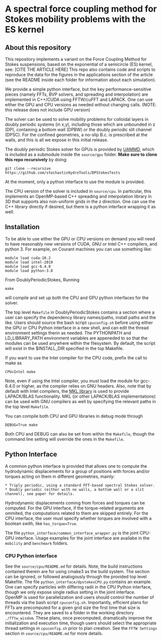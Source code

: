 # A spectral force coupling method for Stokes mobility problems with the ES kernel

## About this repository 

This repository implements a variant on the Force Coupling Method for Stokes suspensions, based on the exponential of a semicircle (ES) kernel, see:
[CITE THE ARTICLE HERE]
This repo also contains code and scripts to reproduce the data for the figures in the applications section of the article (see the README inside each folder for information about each simulation).

We provide a simple python interface, but the key performance-sensitive pieces (namely FFTs, BVP solvers, and spreading and interpolation) are implemented in C++/CUDA using FFTW/cuFFT and LAPACK. One can use either the GPU and CPU versions as needed without changing calls. (NOTE: this release does not include GPU version)

The solver can be used to solve mobility problems for colloidal layers in doubly periodic systems (in x,y), including those which are unbounded in z (DP), containing a bottom wall (DPBW) or the doubly periodic slit channel (DPSC). For the confined geometries, a no-slip B.c. is prescribed at the walls, and this is all we expose in this initial release.

The doubly periodic Stokes solver for GPUs is provided by [UAMMD](https://github.com/RaulPPelaez/uammd), which is included as a submodule inside the `source/gpu` folder. **Make sure to clone this repo recursively** by doing:
```shell
git clone --recursive https://github.com/stochasticHydroTools/DPStokesTests
```
At the moment, only a python interface to use the module is provided.

The CPU version of the solver is included in `source/cpu`. In particular, this implements an OpenMP-based C++ spreading and interpolation library in 3D that supports also non-uniform grids in the z direction. One can use the C++ library directly if desired, but there is a python interface wrapping it as well.

## Installation

To be able to use either the GPU or CPU versions on demand you will need to have reasonably new versions of CUDA, GNU or Intel C++ compilers, and python 3. For example, on Courant machines you can use something like:
```shell
module load cuda-10.2
module load intel-2019
module load gcc-6.4.0
module load python-3.8
```
From DoublyPeriodicStokes, Running 
```shell
make 
```
will compile and set up both the CPU and GPU python interfaces for the solver.

The top level `Makefile` in DoublyPeriodicStokes contains a section where a user
can specify the dependency library names/paths, install paths and the like.
Users should source the bash script `cpuconfig.sh` before using either 
the GPU or CPU Python interface in a new shell, and can edit the thread environment 
settings therin as needed. The PYTHONPATH and LD_LIBRARY_PATH environment variables
are appeneded to so that the modules can be used anywhere within the filesystem.
By default, the script will exist in the $INSTALL_DIR specified in the top Makefile.

If you want to use the Intel compiler for the CPU code, prefix the call to make as
```shell
CPU=Intel make
``` 
Note, even if using the Intel compiler, you must load the module for gcc-6.4.0 or higher, 
as the compiler relies on GNU headers. Also, note that by default with Intel compilers, the [MKL library](https://en.wikipedia.org/wiki/Math_Kernel_Library) is used to provide LAPACK/BLAS functionality. MKL (or other LAPACK/BLAS implementations) can be used with GNU compilers as well by specifying the relevant paths in the top level `Makefile`.
 
You can compile both CPU and GPU libraries in debug mode through
```shell
DEBUG=True make
```
Both CPU and DEBUG can also be set from within the `Makefile`, though the 
command line setting will override the ones in the `Makefile`.

## Python Interface

A common python interface is provided that allows one to compute the hydrodynamic displacements for a group of positions with forces and/or torques acting on them in different geometries, mainly:  

	* Triply periodic, using a standard FFT-based spectral Stokes solver.
	* Doubly periodic (either with no walls, a bottom wall or a slit channel), see paper for details.

Hydrodynamic displacements coming from forces and torques can be computed. 
For the GPU interface, if the torque-related arguments are ommited, the computations related to them are skipped entirely.
For the CPU interface, the user must specify whether torques are involved with a boolean swith, like `has_torque=True`.
        
The file `python_interface/common_interface_wrapper.py` is the joint CPU-GPU interface. 
Usage examples for the joint interface are availabe in the `mobility` and `benchmark` folders.

### CPU Python interface

See the `source/cpu/README.md` for details. Note, the build instructions contained therein are for using cmake3 as the build system. 
The section can be ignored, or followed analogously through the provided top level Makefile. The file `python_interface/dpstokesCPU.py` contains an example.
One can specify particles with differing radii in the CPU Python interface, though we only expose single radius setting in the joint interface.  
OpenMP is used for parallelization and users should control the number of threads via the bash script `cpuconfig.sh`. Importantly, efficient plans
for FFTs are precomputed for a given grid size the first time that size is encountered. They are saved to a folder in the working directory `./fftw_wisdom`. These
plans, once precomputed, dramatically improve the initialization and execution time, though users should  select the appropriate 
thread settings in `cpuconfig.sh` prior to plan creation. See the `FFTW Settings` section in `source/cpu/README.md` for more details.  

